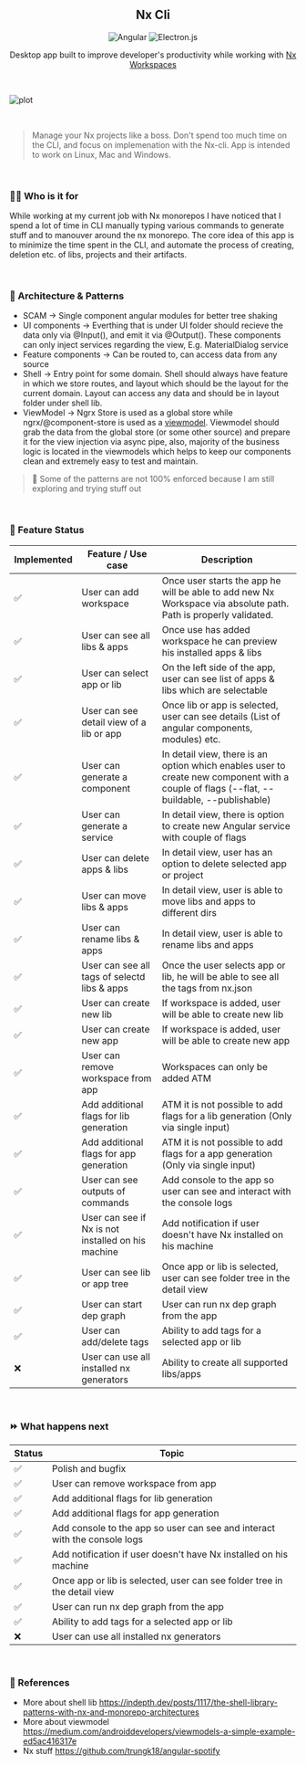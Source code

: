 <h2 align="center">Nx Cli</h3>

<div align="center">
  

</div>

<div align="center">

![Angular](https://img.shields.io/badge/angular-%23DD0031.svg?style=for-the-badge&logo=angular&logoColor=white) 
  ![Electron.js](https://img.shields.io/badge/Electron-191970?style=for-the-badge&logo=Electron&logoColor=white)
  
Desktop app built to improve developer's productivity while working with [Nx Workspaces](https://nx.dev/)
</div>

<br>

![plot](./resources/nx-cli.gif)

<br>

> Manage your Nx projects like a boss. Don't spend too much time on the CLI, and focus on implemenation with the Nx-cli. App is intended to work on Linux, Mac and Windows.


<br>

### 👨‍💻 Who is it for

While working at my current job with Nx monorepos I have noticed that I spend a lot of time in CLI manually typing various commands to generate stuff and to manouver around the nx monorepo. The core idea of this app is to minimize the time spent in the CLI, and automate the process of creating, deletion etc. of libs, projects and their artifacts.

<br>

### 🏢 Architecture & Patterns 

- SCAM -> Single component angular modules for better tree shaking
- UI components -> Everthing that is under UI folder should recieve the data only via @Input(), and emit it via @Output(). These components can only inject services regarding the view, E.g. MaterialDialog service 
- Feature components -> Can be routed to, can access data from any source 
- Shell -> Entry point for some domain. Shell should always have feature in which we store routes, and layout which should be the layout for the current domain. Layout can access any data and should be in layout folder under shell lib.
- ViewModel -> Ngrx Store is used as a global store while ngrx/@component-store is used as a [viewmodel](https://developer.android.com/topic/libraries/architecture/viewmodel). Viewmodel should grab the data from the global store (or some other source) and prepare it for the view injection via async pipe, also, majority of the business logic is located in the viewmodels which helps to keep our components clean and extremely easy to test and maintain.

> 🚨 Some of the patterns are not 100% enforced because I am still exploring and trying stuff out

<br>

### 🚧 Feature Status

| Implemented      | Feature / Use case    | Description |
| ----------- | ----------- | ----------- |
| :white_check_mark: | User can add workspace | Once user starts the app he will be able to add new Nx Workspace via absolute path. Path is properly validated.       |
| :white_check_mark: | User can see all libs & apps  | Once use has added workspace he can preview his installed apps & libs |
| :white_check_mark: | User can select app or lib  | On the left side of the app, user can see list of apps & libs which are selectable |
| :white_check_mark: | User can see detail view of a lib or app | Once lib or app is selected, user can see details (List of angular components, modules) etc. |
| :white_check_mark: | User can generate a component  | In detail view, there is an option which enables user to create new component with a couple of flags (--flat, --buildable, --publishable) |
| :white_check_mark: | User can generate a service  | In detail view, there is option to create new Angular service with couple of flags |
| :white_check_mark: | User can delete apps & libs  | In detail view, user has an option to delete selected app or project |
| :white_check_mark: | User can move libs & apps  | In detail view, user is able to move libs and apps to different dirs |
| :white_check_mark: | User can rename libs & apps  | In detail view, user is able to rename libs and apps |
| :white_check_mark: | User can see all tags of selectd libs & apps  | Once the user selects app or lib, he will be able to see all the tags from nx.json |
| :white_check_mark: | User can create new lib | If workspace is added, user will be able to create new lib |
| :white_check_mark: | User can create new app | If workspace is added, user will be able to create new app |
| :white_check_mark: | User can remove workspace from app | Workspaces can only be added ATM |
| :white_check_mark: | Add additional flags for lib generation | ATM it is not possible to add flags for a lib generation (Only via single input) |
| :white_check_mark: | Add additional flags for app generation | ATM it is not possible to add flags for a app generation (Only via single input) |
| :white_check_mark: | User can see outputs of commands | Add console to the app so user can see and interact with the console logs |
| :white_check_mark: | User can see if Nx is not installed on his machine | Add notification if user doesn't have Nx installed on his machine |
| :white_check_mark: | User can see lib or app tree | Once app or lib is selected, user can see folder tree in the detail view |
| :white_check_mark: | User can start dep graph | User can run nx dep graph from the app |
| :white_check_mark: | User can add/delete tags | Ability to add tags for a selected app or lib |
| :x: | User can use all installed nx generators | Ability to create all supported libs/apps |

<br>

### ⏩ What happens next

| Status | Topic |
| ----------- | ----------- |
| :white_check_mark: | Polish and bugfix |
| :white_check_mark: | User can remove workspace from app |
| :white_check_mark: | Add additional flags for lib generation |
| :white_check_mark: | Add additional flags for app generation |
| :white_check_mark: | Add console to the app so user can see and interact with the console logs |
| :white_check_mark: | Add notification if user doesn't have Nx installed on his machine |
| :white_check_mark: | Once app or lib is selected, user can see folder tree in the detail view |
| :white_check_mark: | User can run nx dep graph from the app |
| :white_check_mark: | Ability to add tags for a selected app or lib |
| :x: | User can use all installed nx generators |

<br>

### 📜 References

- More about shell lib https://indepth.dev/posts/1117/the-shell-library-patterns-with-nx-and-monorepo-architectures
- More about viewmodel https://medium.com/androiddevelopers/viewmodels-a-simple-example-ed5ac416317e
- Nx stuff https://github.com/trungk18/angular-spotify

<br>

